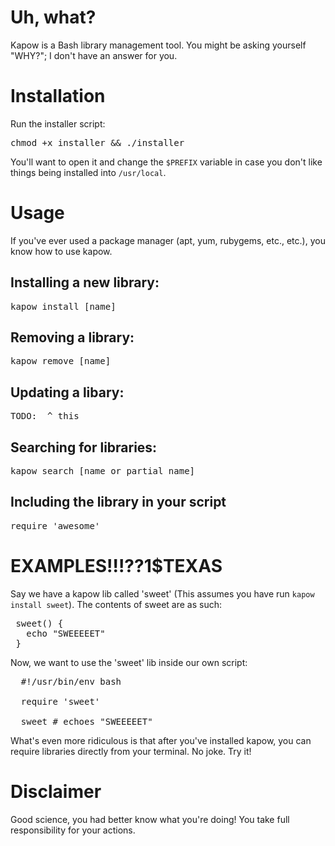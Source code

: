 # Uh, what?
Kapow is a Bash library management tool.  You might be asking yourself "WHY?"; I don't have an answer for you.

# Installation
Run the installer script:

<pre>chmod +x installer && ./installer</pre>

You'll want to open it and change the `$PREFIX` variable in case you don't like things being installed into `/usr/local`.

# Usage

If you've ever used a package manager (apt, yum, rubygems, etc., etc.), you know how to use kapow.

## Installing a new library:

<pre>kapow install [name]</pre>
  
## Removing a library:

<pre>kapow remove [name]</pre>

## Updating a libary:

<pre>TODO:  ^ this</pre>

## Searching for libraries:

<pre>kapow search [name or partial name]</pre>
    
## Including the library in your script

<pre>require 'awesome'</pre>
  
# EXAMPLES!!!??1$TEXAS

Say we have a kapow lib called 'sweet' (This assumes you have run `kapow install sweet`).  The contents of sweet are as such:

<pre>
 sweet() {
   echo "SWEEEEET"
 }
</pre>

Now, we want to use the 'sweet' lib inside our own script:

<pre>
  #!/usr/bin/env bash
  
  require 'sweet'
  
  sweet # echoes "SWEEEEET"
</pre>

What's even more ridiculous is that after you've installed kapow, you can require libraries directly from your terminal.  No joke.  Try it!

# Disclaimer

Good science, you had better know what you're doing!  You take full responsibility for your actions.
